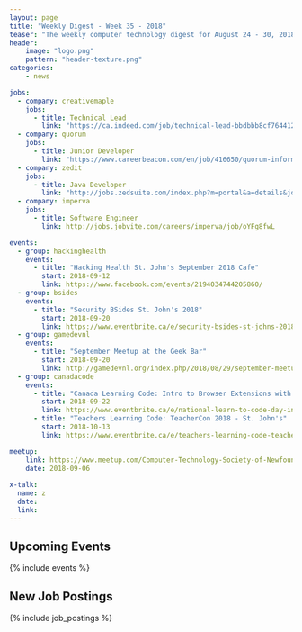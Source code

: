 ```yaml
---
layout: page
title: "Weekly Digest - Week 35 - 2018"
teaser: "The weekly computer technology digest for August 24 - 30, 2018"
header:
    image: "logo.png"
    pattern: "header-texture.png"
categories:
    - news

jobs:
  - company: creativemaple
    jobs:
      - title: Technical Lead
        link: "https://ca.indeed.com/job/technical-lead-bbdbbb8cf764412b"
  - company: quorum
    jobs:
      - title: Junior Developer
        link: "https://www.careerbeacon.com/en/job/416650/quorum-information-systems-inc/junior-developer/st-john-s"
  - company: zedit
    jobs:
      - title: Java Developer
        link: "http://jobs.zedsuite.com/index.php?m=portal&a=details&jobOrderID=10906207"
  - company: imperva
    jobs:
      - title: Software Engineer
        link: http://jobs.jobvite.com/careers/imperva/job/oYFg8fwL

events:
  - group: hackinghealth
    events:
      - title: "Hacking Health St. John's September 2018 Cafe"
        start: 2018-09-12
        link: https://www.facebook.com/events/2194034744205860/
  - group: bsides
    events:
      - title: "Security BSides St. John's 2018"
        start: 2018-09-20
        link: https://www.eventbrite.ca/e/security-bsides-st-johns-2018-tickets-48694332058
  - group: gamedevnl
    events:
      - title: "September Meetup at the Geek Bar"
        start: 2018-09-20
        link: http://gamedevnl.org/index.php/2018/08/29/september-meetup-at-the-geek-bar/
  - group: canadacode
    events:
      - title: "Canada Learning Code: Intro to Browser Extensions with JavaScript"
        start: 2018-09-22
        link: https://www.eventbrite.ca/e/national-learn-to-code-day-intro-to-browser-extensions-with-javascript-st-johns-registration-48620051884?aff=es2
      - title: "Teachers Learning Code: TeacherCon 2018 - St. John's"
        start: 2018-10-13
        link: https://www.eventbrite.ca/e/teachers-learning-code-teachercon-2018-st-johns-registration-49195625440

meetup:
    link: https://www.meetup.com/Computer-Technology-Society-of-Newfoundland-and-Labrador/events/rpdzmpyxmbjb/
    date: 2018-09-06
  
x-talk:
  name: z
  date: 
  link: 
---
```


## Upcoming Events
{% include events %}

## New Job Postings
{% include job_postings %}
